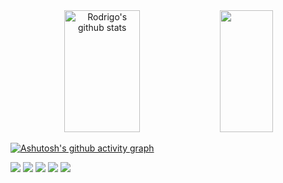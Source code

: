 
<div align="center">  
  <img width="49%" height="195px" src="https://github-readme-stats.vercel.app/api?username=roodriiigooo&show_icons=true&count_private=true&hide_border=true&title_color=FFFFFF&icon_color=FFFFFF&text_color=c9d1d9&bg_color=0d1117" alt="Rodrigo's github stats" /> 
  <img width="41%" height="195px" src="https://github-readme-stats.vercel.app/api/top-langs/?username=roodriiigooo&layout=compact&hide_border=false&title_color=FFFFFF&text_color=c9d1d9&bg_color=000000" />
</div>

[![Ashutosh's github activity graph](https://activity-graph.herokuapp.com/graph?username=roodriiigooo&bg_color=000000&color=FFFFFF&line=FFFFFF&point=FFFFFF&area=true&hide_border=false)](https://github.com/ashutosh00710/github-readme-activity-graph)


<div>
<!--CONTATOS -->
  <a href="https://www.instagram.com/roodriiigooo/" target="_blank"><img src="https://img.shields.io/badge/-Instagram-%23E4405F?style=for-the-badge&logo=instagram&logoColor=white" target="_blank"></a>
  <a href = "mailto:roh.amelo@gmail.com"><img src="https://img.shields.io/badge/-Gmail-%23333?style=for-the-badge&logo=gmail&logoColor=white" target="_blank"></a>
  <a href="https://www.linkedin.com/in/rodrigooo" target="_blank"><img src="https://img.shields.io/badge/-LinkedIn-%230077B5?style=for-the-badge&logo=linkedin&logoColor=white" target="_blank"></a> 
  <a href="https://gitlab.com/roodriiigooo" target="_blank"><img src="https://img.shields.io/badge/-GitLab-%23333?style=for-the-badge&logo=gitlab&logoColor=white" target="_blank"></a> 
   <a href="https://www.hackerrank.com/rodrigomelo" target="_blank"><img src="https://img.shields.io/badge/-Hacker%20Rank-%230077B5?style=for-the-badge&logo=hackerrank&logoColor=white" target="_blank"></a> 
</div>
